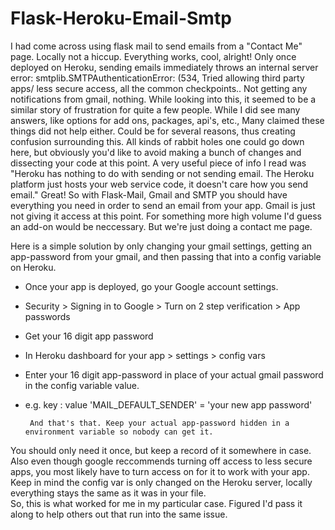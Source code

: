 # Flask-Heroku-Email-Smtp

I had come across using flask mail to send emails from a "Contact Me" page. Locally not a hiccup. Everything works, cool, alright! 
Only once deployed on Heroku, sending emails immediately throws an internal server error: smtplib.SMTPAuthenticationError: (534,
Tried allowing third party apps/ less secure access, all the common checkpoints..
Not getting any notifications from gmail, nothing.  While looking into this, it seemed to be a similar story of frustration for quite a few people. 
While I did see many answers, like options for add ons, packages, api's, etc., Many claimed these things did not help either. 
Could be for several reasons, thus creating confusion surrounding this. 
All kinds of rabbit holes one could go down here, but obviously you'd like to avoid making a bunch of changes and dissecting your code at this point.
A very useful piece of info I read was "Heroku has nothing to do with sending or not sending email. The Heroku platform just hosts your web service code, it doesn't care how you send email."
Great! So with Flask-Mail, Gmail and SMTP you should have everything you need in order to send an email from your app.
Gmail is just not giving it access at this point.
For something more high volume I'd guess an add-on would be neccessary. But we're just doing a contact me page.


Here is a simple solution by only changing your gmail settings, getting an app-password from your gmail, 
and then passing that into a config variable on Heroku. 

- Once your app is deployed, go your Google account settings. 
- Security > Signing in to Google > Turn on 2 step verification > App passwords
- Get your 16 digit app password
- In Heroku dashboard for your app > settings > config vars
- Enter your 16 digit app-password in place of your actual gmail password in the config variable value.
- e.g.    key : value     'MAIL_DEFAULT_SENDER' = 'your new app password'      
            
       And that's that. Keep your actual app-password hidden in a environment variable so nobody can get it.
You should only need it once, but keep a record of it somewhere in case. Also even though google reccommends turning off access
to less secure apps, you most likely have to turn access on for it to work with your app.
Keep in mind the config var is only changed on the Heroku server, locally everything stays the same as it was in your file.   
So, this is what worked for me in my particular case. Figured I'd pass it along to help others out that run into the same issue. 

                  

